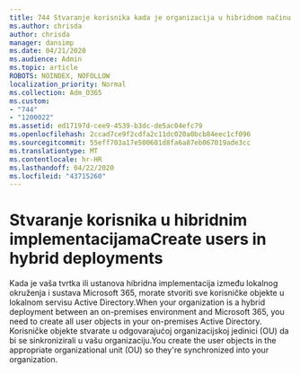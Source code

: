```yaml
---
title: 744 Stvaranje korisnika kada je organizacija u hibridnom načinu rada
ms.author: chrisda
author: chrisda
manager: dansimp
ms.date: 04/21/2020
ms.audience: Admin
ms.topic: article
ROBOTS: NOINDEX, NOFOLLOW
localization_priority: Normal
ms.collection: Adm_O365
ms.custom:
- "744"
- "1200022"
ms.assetid: ed17197d-cee9-4539-b3dc-de5ac04efc79
ms.openlocfilehash: 2ccad7ce9f2cdfa2c11dc020a0bcb84eec1cf096
ms.sourcegitcommit: 55eff703a17e500681d8fa6a87eb067019ade3cc
ms.translationtype: MT
ms.contentlocale: hr-HR
ms.lasthandoff: 04/22/2020
ms.locfileid: "43715260"
---
```

# <a name="create-users-in-hybrid-deployments"></a><span data-ttu-id="a5260-102">Stvaranje korisnika u hibridnim implementacijama</span><span class="sxs-lookup"><span data-stu-id="a5260-102">Create users in hybrid deployments</span></span>

<span data-ttu-id="a5260-103">Kada je vaša tvrtka ili ustanova hibridna implementacija između lokalnog okruženja i sustava Microsoft 365, morate stvoriti sve korisničke objekte u lokalnom servisu Active Directory.</span><span class="sxs-lookup"><span data-stu-id="a5260-103">When your organization is a hybrid deployment between an on-premises environment and Microsoft 365, you need to create all user objects in your on-premises Active Directory.</span></span> <span data-ttu-id="a5260-104">Korisničke objekte stvarate u odgovarajućoj organizacijskoj jedinici (OU) da bi se sinkronizirali u vašu organizaciju.</span><span class="sxs-lookup"><span data-stu-id="a5260-104">You create the user objects in the appropriate organizational unit (OU) so they're synchronized into your organization.</span></span>
